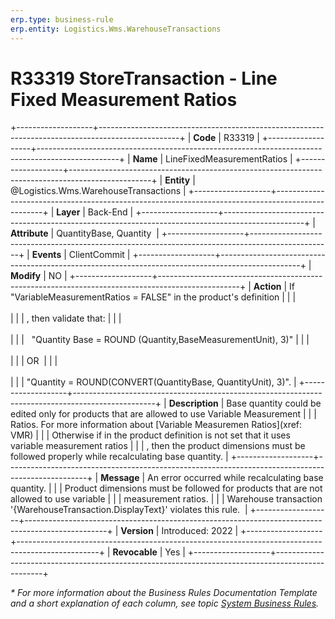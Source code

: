 ```yaml
---
erp.type: business-rule
erp.entity: Logistics.Wms.WarehouseTransactions
---
```


# R33319 StoreTransaction - Line Fixed Measurement Ratios
+-------------------+--------------------------------------------------------------------------------------------------+
| **Code**          | R33319                                                                                           |
+-------------------+--------------------------------------------------------------------------------------------------+
| **Name**          | LineFixedMeasurementRatios                                                                       |
+-------------------+--------------------------------------------------------------------------------------------------+
| **Entity**        | @Logistics.Wms.WarehouseTransactions                                                             |
+-------------------+--------------------------------------------------------------------------------------------------+
| **Layer**         | Back-End                                                                                         |
+-------------------+--------------------------------------------------------------------------------------------------+
| **Attribute**     | QuantityBase, Quantity                                                                           |
+-------------------+--------------------------------------------------------------------------------------------------+
| **Events**        | ClientCommit                                                                                     |
+-------------------+--------------------------------------------------------------------------------------------------+
| **Modify**        | NO                                                                                               |
+-------------------+--------------------------------------------------------------------------------------------------+
| **Action**        | If \"VariableMeasurementRatios = FALSE\" in the product's definition                             |
|                   | <br/><br/>                                                                                       |
|                   | , then validate that:                                                                            |
|                   | <br/><br/>                                                                                       |
|                   |   \"Quantity Base = ROUND (Quantity,BaseMeasurementUnit), 3)\"                                   |
|                   | <br/><br/>                                                                                       |
|                   | OR                                                                                               |
|                   | <br/><br/>                                                                                       |
|                   | \"Quantity = ROUND(CONVERT(QuantityBase, QuantityUnit), 3)\".                                    |
+-------------------+--------------------------------------------------------------------------------------------------+
| **Description**   | Base quantity could be edited only for products that are allowed to use Variable Measurement     |
|                   | Ratios. For more information about [Variable Measuremen Ratios](xref: VMR)                       |
|                   | Otherwise if in the product definition is not set that it uses variable measurement ratios       |
|                   | , then the product dimensions must be followed properly while recalculating base quantity.       |
+-------------------+--------------------------------------------------------------------------------------------------+
| **Message**       | An error occurred while recalculating base quantity.                                             |
|                   | Product dimensions must be followed for products that are not allowed to use variable            |
|                   | measurement ratios.                                                                              |
|                   | Warehouse transaction '{WarehouseTransaction.DisplayText}' violates this rule.                   |
+-------------------+--------------------------------------------------------------------------------------------------+
| **Version**       | Introduced: 2022                                                                                 |
+-------------------+--------------------------------------------------------------------------------------------------+
| **Revocable**     | Yes                                                                                              |
+-------------------+--------------------------------------------------------------------------------------------------+

*\* For more information about the Business Rules Documentation Template and a short explanation of each column, see
topic [System Business Rules](../templates/template-description-system-business-rules.md).*
